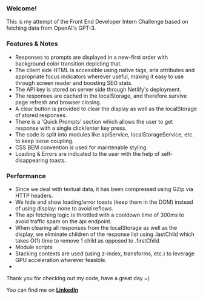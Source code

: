 ### Welcome! 
This is my attempt of the Front End Developer Intern Challenge based on fetching data from OpenAI's GPT-3.

### Features & Notes
- Responses to prompts are displayed in a new-first order with background color transition depicting that.
- The client side HTML is accessible using native tags, aria attributes and appropriate focus indicators wherever useful, making it easy to use through screen reader and boosting SEO stats.
- The API key is stored on server side through Netlify's deployment.
- The responses are cached in the localStorage, and therefore survive page refresh and browser closing.
- A clear button is provided to clear the display as well as the localStorage of stored responses.
- There is a 'Quick Prompts' section which allows the user to get response with a single click/enter key press.
- The code is split into modules like apiService, localStorageService, etc. to keep loose coupling.
- CSS BEM convention is used for maintenable styling.
- Loading & Errors are indicated to the user with the help of self-disappearing toasts.


### Performance
- Since we deal with textual data, it has been compressed using GZip via HTTP headers.
- We hide and show loading/error toasts (keep them in the DOM) instead of using display: none to avoid reflows.
- The api fetching logic is throttled with a cooldown time of 300ms to avoid traffic spam on the api endpoint.
- When clearing all responses from the localStorage as well as the display, we eliminate children of the response list using .lastChild which takes
O(1) time to remove 1 child as opposed to .firstChild.
- Module scripts
- Stacking contexts are used (using z-index, transforms, etc.) to leverage GPU acceleration wherever feasible.
- 

Thank you for checking out my code, have a great day =)

You can find me on __[LinkedIn](https://www.linkedin.com/in/kunal-dewan-bb0a67161/)__
